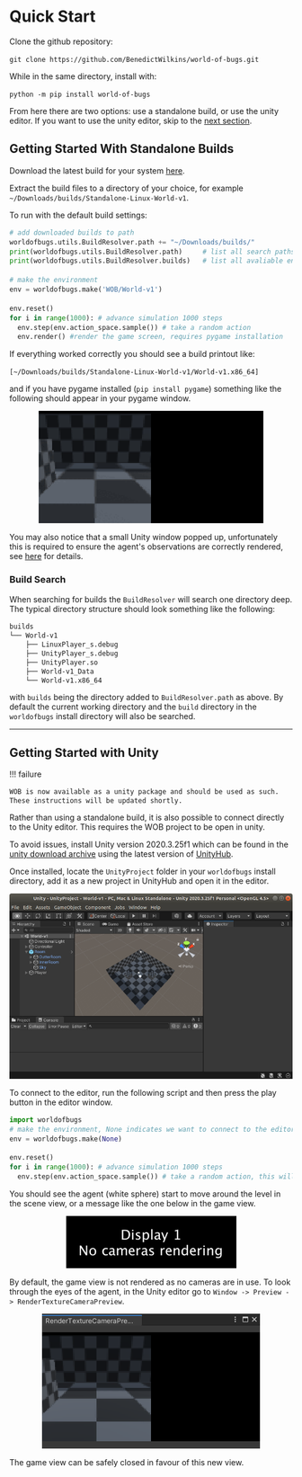 # Quick Start

Clone the github repository: 

`git clone https://github.com/BenedictWilkins/world-of-bugs.git`

While in the same directory, install with: 
   
  ```python -m pip install world-of-bugs```

From here there are two options: use a standalone build, or use the unity editor. If you want to use the unity editor, skip to the [next section](#getting-started-with-unity).

## Getting Started With Standalone Builds

Download the latest build for your system [here](https://github.com/BenedictWilkins/world-of-bugs/releases).

Extract the build files to a directory of your choice, for example `~/Downloads/builds/Standalone-Linux-World-v1`.

To run with the default build settings:

```python
# add downloaded builds to path
worldofbugs.utils.BuildResolver.path += "~/Downloads/builds/"
print(worldofbugs.utils.BuildResolver.path)     # list all search paths
print(worldofbugs.utils.BuildResolver.builds)   # list all avaliable environments

# make the environment
env = worldofbugs.make('WOB/World-v1') 

env.reset()
for i in range(1000): # advance simulation 1000 steps
  env.step(env.action_space.sample()) # take a random action
  env.render() #render the game screen, requires pygame installation
```

If everything worked correctly you should see a build printout like: 

`[~/Downloads/builds/Standalone-Linux-World-v1/World-v1.x86_64]`

and if you have pygame installed (`pip install pygame`) something like the following should appear in your pygame window.

<img src="../imgs/pygame-example.gif" style="display:block; margin-left:auto; margin-right:auto; margin-bottom:1rem;"> 

You may also notice that a small Unity window popped up, unfortunately this is required to ensure the agent's observations are correctly rendered, see [here](https://answers.unity.com/questions/1672109/native-texture-pointer-returns-0-in-headless-build.html) for details.

### Build Search

When searching for builds the `BuildResolver` will search one directory deep. The typical directory structure should look something like the following:

```none
builds
└── World-v1
    ├── LinuxPlayer_s.debug
    ├── UnityPlayer_s.debug
    ├── UnityPlayer.so
    ├── World-v1_Data
    └── World-v1.x86_64
```
with `builds` being the directory added to `BuildResolver.path` as above. By default the current working directory and the `build` directory in the `worldofbugs` install directory will also be searched.

----------- 

## Getting Started with Unity

!!! failure
    
    WOB is now available as a unity package and should be used as such. These instructions will be updated shortly.

Rather than using a standalone build, it is also possible to connect directly to the Unity editor. This requires the WOB project to be open in unity.

To avoid issues, install Unity version 2020.3.25f1 which can be found in the [unity download archive](https://unity3d.com/get-unity/download/archive) using the latest version of [UnityHub](https://unity3d.com/get-unity/download). 

Once installed, locate the `UnityProject` folder in your `worldofbugs` install directory, add it as a new project in UnityHub and open it in the editor. 

<img src="../imgs/UnityLanding.png" style="display:block; margin-left:auto; margin-right:auto; margin-bottom:1rem;"> 

To connect to the editor, run the following script and then press the play button in the editor window.

```python
import worldofbugs
# make the environment, None indicates we want to connect to the editor
env = worldofbugs.make(None) 

env.reset()
for i in range(1000): # advance simulation 1000 steps
  env.step(env.action_space.sample()) # take a random action, this will happen in the editor
```

You should see the agent (white sphere) start to move around the level in the scene view, or a message like the one below in the game view.

<img src="../imgs/NoCamerasRendering.png" style="display:block; margin-left:auto; margin-right:auto; margin-bottom:1rem;"> 

By default, the game view is not rendered as no cameras are in use. To look through the eyes of the agent, in the Unity editor go to `Window -> Preview -> RenderTextureCameraPreview`.

<img src="../imgs/RenderTextureCameraPreview.png" style="display:block; margin-left:auto; margin-right:auto; margin-bottom:1rem;"> 

The game view can be safely closed in favour of this new view. 